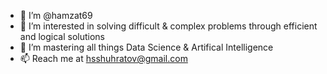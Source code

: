 - 👋 I’m @hamzat69
- 👀 I’m interested in solving difficult & complex problems through efficient and logical solutions
- 🌱 I’m mastering all things Data Science & Artifical Intelligence
- 📫 Reach me at hsshuhratov@gmail.com

<!---
hamzat69/hamzat69 is a ✨ special ✨ repository because its `README.md` (this file) appears on your GitHub profile.
You can click the Preview link to take a look at your changes.
--->
